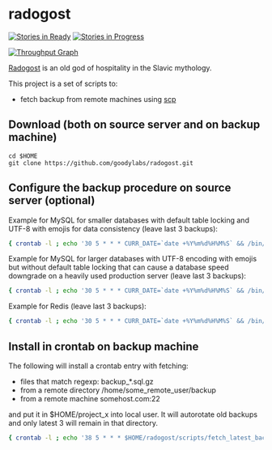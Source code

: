 # radogost
[![Stories in Ready](https://badge.waffle.io/goodylabs/radogost.svg?label=ready&title=Ready)](http://waffle.io/goodylabs/radogost)
[![Stories in Progress](https://badge.waffle.io/goodylabs/radogost.svg?label=in%20progress&title=In%20Progress)](http://waffle.io/goodylabs/radogost)

[![Throughput Graph](http://graphs.waffle.io/goodylabs/radogost/throughput.svg)](https://waffle.io/goodylabs/radogost/metrics)

[Radogost](http://en.wikipedia.org/wiki/Radegast_%28god%29) 
is an old god of hospitality in the Slavic mythology.

This project is a set of scripts to:
* fetch backup from remote machines using [scp](http://en.wikipedia.org/wiki/Secure_copy) 

## Download (both on source server and on backup machine)

``` 
cd $HOME
git clone https://github.com/goodylabs/radogost.git
```

## Configure the backup procedure on source server (optional)

Example for MySQL for smaller databases with default table locking and UTF-8 with emojis for data consistency (leave last 3 backups):

```bash
{ crontab -l ; echo '30 5 * * * CURR_DATE=`date +%Y%m%d%H%M%S` && /bin/mkdir -p /root/backup && /usr/bin/mysqldump --lock-tables=true --default-character-set=utf8mb4 -u root project_x > /root/backup/backup_${CURR_DATE}_project_x.sql && /bin/gzip -9r /root/backup/backup_${CURR_DATE}_project_x.sql && /root/radogost/scripts/rotate_latest_backups.sh /root/backup *.sql.gz 3'; } | crontab -
```
Example for MySQL for larger databases with UTF-8 encoding with emojis but without default table locking that can cause a database speed downgrade on a heavily used production server (leave last 3 backups):

```bash
{ crontab -l ; echo '30 5 * * * CURR_DATE=`date +%Y%m%d%H%M%S` && /bin/mkdir -p /root/backup && /usr/bin/mysqldump --lock-tables=false --default-character-set=utf8mb4 -u root project_x > /root/backup/backup_${CURR_DATE}_project_x.sql && /bin/gzip -9r /root/backup/backup_${CURR_DATE}_project_x.sql && /root/radogost/scripts/rotate_latest_backups.sh /root/backup *.sql.gz 3'; } | crontab -
```


Example for Redis (leave last 3 backups):

```bash
{ crontab -l ; echo '30 5 * * * CURR_DATE=`date +%Y%m%d%H%M%S` && /bin/mkdir -p /root/backup && /bin/cp /var/lib/redis/dump.rdb /root/backup/backup_${CURR_DATE}_dump.rdb && /bin/gzip -9r /root/backup/backup_${CURR_DATE}_dump.rdb && /root/radogost/scripts/rotate_latest_backups.sh /root/backup *.rdb.gz 3'; } | crontab -
```

## Install in crontab on backup machine

The following will install a crontab entry with fetching:
* files that match regexp: backup_*.sql.gz
* from a remote directory /home/some_remote_user/backup
* from a remote machine somehost.com:22 

and put it in $HOME/project_x into local user.
It will autorotate old backups and only latest 3 will remain in that directory.

```bash
{ crontab -l ; echo '38 5 * * * $HOME/radogost/scripts/fetch_latest_backups.sh root somehost.com 22 /root/backup "backup_*.sql.gz" $HOME/project_x 3'; } | crontab -
```
